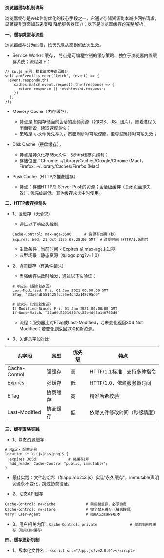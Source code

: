 **浏览器缓存机制详解**

浏览器缓存是web性能优化的核心手段之一，它通过存储资源副本减少网络请求，显著提升页面加载速度和 降低服务器压力；以下是浏览器缓存的完整解析：

**一、缓存类型与流程**

浏览器缓存分为四级，按优先级从高到低依次生效。
- Service Worker 缓存， 特点是可编程控制的缓存策略、独立于浏览器内置缓存系统；流程如下：
```
// sw.js 示例：拦截请求并返回缓存
self.addEventListener('fetch', (event) => {
  event.respondWith(
    caches.match(event.request).then(response => {
      return response || fetch(event.request);
    })
  );
});
```
- Memory Cache（内存缓存），
   - 特点是 短期存储当前会话的高频资源（如CSS、JS、图片），随着进程关闭而销毁，读取速度最快；
   - 策略是 小文件优先存入，页面刷新时可能保留，但导航跳转时可能失效；
- DIsk Cache（硬盘缓存），
   - 特点是持久化存储大文件、受http缓存头控制；
   - 存储位置：Chrome: ~/Library/Caches/Google/Chrome (Mac)，Firefox: ~/Library/Caches/Firefox (Mac)
 
- Push Cache（HTTP/2推送缓存）
   - 特点：存储HTTP/2 Server Push的资源；会话级缓存（关闭页面即失效）；优先级最低，其他缓存未命中时使用。
 
**二、HTTP缓存控制头**
- 1、强缓存（无请求）
   - 通过以下响应头控制
    ```
    Cache-Control: max-age=3600      # 资源有效期（秒）
    Expires: Wed, 21 Oct 2025 07:28:00 GMT  # 过期时间（HTTP/1.0遗留）
    ```
   - 生效条件：当前时间 < Expires 或 max-age未过期
   - 典型场景：静态资源（如logo.png?v=1.0）
 
- 2、协商缓存（有条件请求）
   - 当强缓存失效时触发，通过以下头验证：
    ```
    # 响应头（服务器返回）
    Last-Modified: Fri, 01 Jan 2021 00:00:00 GMT
    ETag: "33a64df551425fcc55e4d42a148795d9"
    
    # 请求头（浏览器发送）
    If-Modified-Since: Fri, 01 Jan 2021 00:00:00 GMT
    If-None-Match: "33a64df551425fcc55e4d42a148795d9"
    ```
   - 流程：服务器比对ETag或Last-Modified，若未变化返回304 Not Modified；若变化则返回200和新资源。
 
- 3、关键头字段对比

| 头字段	| 类型	| 优先级	| 特点
|---------|-------|---------|------
| Cache-Control	| 强缓存	| 高	| HTTP/1.1标准，支持多种指令
| Expires	| 强缓存	| 低	| HTTP/1.0，依赖服务器时间
| ETag	| 协商缓存	| 高	| 精准哈希校验
| Last-Modified	| 协商缓存	| 低	| 依赖文件修改时间（秒级精度）

**三、缓存策略实践**
- 1、静态资源缓存
```
# Nginx 配置示例
location ~* \.(js|css|png)$ {
  expires 365d;              # 强缓存1年
  add_header Cache-Control "public, immutable";
}
```
   - 最佳实践：文件名哈希（如app.a1b2c3.js）实现"永久缓存"，immutable声明资源永不变化，跳过协商验证。

- 2、动态API缓存
```
Cache-Control: no-cache              # 禁用强缓存，必须协商
Cache-Control: no-store              # 完全禁用缓存（敏感数据）
Vary: User-Agent                     # 按UA区分缓存版本
```
- 3、用户相关内容：`Cache-Control: private               # 仅浏览器可缓存（禁用CDN缓存）`

**四、缓存更新机制**
- 1、版本化文件名： `<script src="/app.js?v=2.0.0"></script>`




